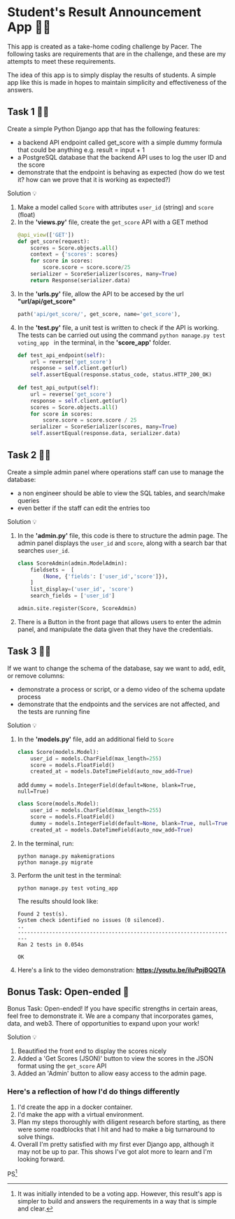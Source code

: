 # Student's Result Announcement App 👨‍🏫 
This app is created as a take-home coding challenge by Pacer. The following tasks are requirements that are in the challenge, and these are my attempts to meet these requirements. 

The idea of this app is to simply display the results of students. A simple app like this is made in hopes to maintain simplicity and effectiveness of the answers.


## Task 1  👨‍💻 
Create a simple Python Django app that has the following features:
- a backend API endpoint called get_score with a simple dummy formula that could
  be anything e.g. result = input + 1
- a PostgreSQL database that the backend API uses to log the user ID and the score
- demonstrate that the endpoint is behaving as expected (how do we test it? how can
  we prove that it is working as expected?)
    
Solution 💡
1. Make a model called `Score` with attributes `user_id` (string) and `score` (float)
2. In the **'views.py'** file, create the `get_score` API with a GET method
    ```python
    @api_view(['GET'])
    def get_score(request):
        scores = Score.objects.all()
        context = {'scores': scores}
        for score in scores: 
            score.score = score.score/25
        serializer = ScoreSerializer(scores, many=True)
        return Response(serializer.data)
    ``` 
3. In the **'urls.py'** file, allow the API to be accesed by the url **"url/api/get_score"** 
    ```python
    path('api/get_score/', get_score, name='get_score'),
    ```
4. In the **'test.py'** file, a unit test is written to check if the API is working. The tests can be carried out using the command `python manage.py test voting_app ` in the terminal, in the **'score_app'** folder. 
    ```python
    def test_api_endpoint(self):
        url = reverse('get_score')
        response = self.client.get(url)
        self.assertEqual(response.status_code, status.HTTP_200_OK)
        
    def test_api_output(self):
        url = reverse('get_score')
        response = self.client.get(url)
        scores = Score.objects.all()
        for score in scores:
            score.score = score.score / 25
        serializer = ScoreSerializer(scores, many=True)
        self.assertEqual(response.data, serializer.data)
    ```


## Task 2  👨‍💻 
Create a simple admin panel where operations staff can use to manage the database:
- a non engineer should be able to view the SQL tables, and search/make queries
- even better if the staff can edit the entries too

Solution 💡
1. In the **'admin.py'** file, this code is there to structure the admin page. The admin panel displays the `user_id` and `score`, along with a search bar that searches `user_id`.
    ```python
    class ScoreAdmin(admin.ModelAdmin): 
        fieldsets =  [
            (None, {'fields': ['user_id','score']}),
        ]
        list_display=('user_id', 'score')
        search_fields = ['user_id']

    admin.site.register(Score, ScoreAdmin)
    ```
2. There is a Button in the front page that allows users to enter the admin panel, and manipulate the data given that they have the credentials. 



## Task 3  👨‍💻 
If we want to change the schema of the database, say we want to add, edit, or remove
columns:
- demonstrate a process or script, or a demo video of the schema update process
- demonstrate that the endpoints and the services are not affected, and the tests are
  running fine

Solution 💡
1. In the **'models.py'** file, add an additional field to `Score`
    ```python
    class Score(models.Model):
        user_id = models.CharField(max_length=255)
        score = models.FloatField()
        created_at = models.DateTimeField(auto_now_add=True)
    ```
    add `dummy = models.IntegerField(default=None, blank=True, null=True)`
    ```python
    class Score(models.Model):
        user_id = models.CharField(max_length=255)
        score = models.FloatField()
        dummy = models.IntegerField(default=None, blank=True, null=True)
        created_at = models.DateTimeField(auto_now_add=True)
    ```
2. In the terminal, run:
    ```
    python manage.py makemigrations
    python manage.py migrate
    ```
3. Perform the unit test in the terminal: 
    ```
    python manage.py test voting_app
    ```
    The results should look like: 
    ```
    Found 2 test(s).
    System check identified no issues (0 silenced).
    ..
    ----------------------------------------------------------------------
    Ran 2 tests in 0.054s

    OK
    ```
4. Here's a link to the video demonstration: 
    **https://youtu.be/iluPpjBQQTA**



## Bonus Task: Open-ended 🌈
Bonus Task: Open-ended!
If you have specific strengths in certain areas, feel free to demonstrate it. We are a
company that incorporates games, data, and web3. There of opportunities to expand
upon your work!

Solution 💡
1. Beautified the front end to display the scores nicely
2. Added a 'Get Scores (JSON)' button to view the scores in the JSON format using the `get_score` API
3. Added an 'Admin' button to allow easy access to the admin page.



### Here's a reflection of how I'd do things differently
1. I'd create the app in a docker container. 
2. I'd make the app with a virtual environment.
3. Plan my steps thoroughly with diligent research before starting, as there were some roadblocks that I hit and   had to make a big turnaround to solve things.
4. Overall I'm pretty satisfied with my first ever Django app, although it may not be up to par. This shows I've got alot more to learn and I'm looking forward.

PS[^1]
[^1]: It was initially intended to be a voting app. However, this result's app is simpler to build and answers the requirements in a way that is simple and clear.